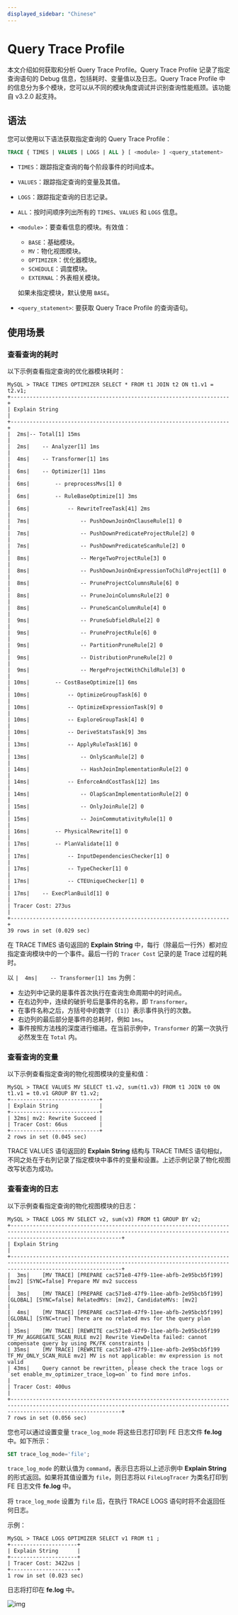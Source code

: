 ```yaml
---
displayed_sidebar: "Chinese"
---
```


# Query Trace Profile

本文介绍如何获取和分析 Query Trace Profile。Query Trace Profile 记录了指定查询语句的 Debug 信息，包括耗时、变量值以及日志。Query Trace Profile 中的信息分为多个模块，您可以从不同的模块角度调试并识别查询性能瓶颈。该功能自 v3.2.0 起支持。

## 语法

您可以使用以下语法获取指定查询的 Query Trace Profile：

```SQL
TRACE { TIMES | VALUES | LOGS | ALL } [ <module> ] <query_statement>
```

- `TIMES`：跟踪指定查询的每个阶段事件的时间成本。
- `VALUES`：跟踪指定查询的变量及其值。
- `LOGS`：跟踪指定查询的日志记录。
- `ALL`：按时间顺序列出所有的 `TIMES`、`VALUES` 和 `LOGS` 信息。
- `<module>`：要查看信息的模块。有效值：
  - `BASE`：基础模块。
  - `MV`：物化视图模块。
  - `OPTIMIZER`：优化器模块。
  - `SCHEDULE`：调度模块。
  - `EXTERNAL`：外表相关模块。

  如果未指定模块，默认使用 `BASE`。

- `<query_statement>`: 要获取 Query Trace Profile 的查询语句。

## 使用场景

### 查看查询的耗时

以下示例查看指定查询的优化器模块耗时：

```Plain
MySQL > TRACE TIMES OPTIMIZER SELECT * FROM t1 JOIN t2 ON t1.v1 = t2.v1;
+---------------------------------------------------------------------+
| Explain String                                                      |
+---------------------------------------------------------------------+
|  2ms|-- Total[1] 15ms                                               |
|  2ms|    -- Analyzer[1] 1ms                                         |
|  4ms|    -- Transformer[1] 1ms                                      |
|  6ms|    -- Optimizer[1] 11ms                                       |
|  6ms|        -- preprocessMvs[1] 0                                  |
|  6ms|        -- RuleBaseOptimize[1] 3ms                             |
|  6ms|            -- RewriteTreeTask[41] 2ms                         |
|  7ms|                -- PushDownJoinOnClauseRule[1] 0               |
|  7ms|                -- PushDownPredicateProjectRule[2] 0           |
|  7ms|                -- PushDownPredicateScanRule[2] 0              |
|  8ms|                -- MergeTwoProjectRule[3] 0                    |
|  8ms|                -- PushDownJoinOnExpressionToChildProject[1] 0 |
|  8ms|                -- PruneProjectColumnsRule[6] 0                |
|  8ms|                -- PruneJoinColumnsRule[2] 0                   |
|  8ms|                -- PruneScanColumnRule[4] 0                    |
|  9ms|                -- PruneSubfieldRule[2] 0                      |
|  9ms|                -- PruneProjectRule[6] 0                       |
|  9ms|                -- PartitionPruneRule[2] 0                     |
|  9ms|                -- DistributionPruneRule[2] 0                  |
|  9ms|                -- MergeProjectWithChildRule[3] 0              |
| 10ms|        -- CostBaseOptimize[1] 6ms                             |
| 10ms|            -- OptimizeGroupTask[6] 0                          |
| 10ms|            -- OptimizeExpressionTask[9] 0                     |
| 10ms|            -- ExploreGroupTask[4] 0                           |
| 10ms|            -- DeriveStatsTask[9] 3ms                          |
| 13ms|            -- ApplyRuleTask[16] 0                             |
| 13ms|                -- OnlyScanRule[2] 0                           |
| 14ms|                -- HashJoinImplementationRule[2] 0             |
| 14ms|            -- EnforceAndCostTask[12] 1ms                      |
| 14ms|                -- OlapScanImplementationRule[2] 0             |
| 15ms|                -- OnlyJoinRule[2] 0                           |
| 15ms|                -- JoinCommutativityRule[1] 0                  |
| 16ms|        -- PhysicalRewrite[1] 0                                |
| 17ms|        -- PlanValidate[1] 0                                   |
| 17ms|            -- InputDependenciesChecker[1] 0                   |
| 17ms|            -- TypeChecker[1] 0                                |
| 17ms|            -- CTEUniqueChecker[1] 0                           |
| 17ms|    -- ExecPlanBuild[1] 0                                      |
| Tracer Cost: 273us                                                  |
+---------------------------------------------------------------------+
39 rows in set (0.029 sec)
```

在 TRACE TIMES 语句返回的 **Explain String** 中，每行（除最后一行外）都对应指定查询模块中的一个事件。最后一行的 `Tracer Cost` 记录的是 Trace 过程的耗时。

以 `|  4ms|    -- Transformer[1] 1ms` 为例：

- 左边列中记录的是事件首次执行在查询生命周期中的时间点。
- 在右边列中，连续的破折号后是事件的名称，即 `Transformer`。
- 在事件名称之后，方括号中的数字（`[1]`）表示事件执行的次数。
- 右边列的最后部分是事件的总耗时，例如 `1ms`。
- 事件按照方法栈的深度进行缩进。在当前示例中，`Transformer` 的第一次执行必然发生在 `Total` 内。

### 查看查询的变量

以下示例查看指定查询的物化视图模块的变量和值：

```Plain
MySQL > TRACE VALUES MV SELECT t1.v2, sum(t1.v3) FROM t1 JOIN t0 ON t1.v1 = t0.v1 GROUP BY t1.v2;
+----------------------------+
| Explain String             |
+----------------------------+
| 32ms| mv2: Rewrite Succeed |
| Tracer Cost: 66us          |
+----------------------------+
2 rows in set (0.045 sec)
```

TRACE VALUES 语句返回的 **Explain String** 结构与 TRACE TIMES 语句相似，不同之处在于右列记录了指定模块中事件的变量和设置。上述示例记录了物化视图改写状态为成功。

### 查看查询的日志

以下示例查看指定查询的物化视图模块的日志：

```Plain
MySQL > TRACE LOGS MV SELECT v2, sum(v3) FROM t1 GROUP BY v2;
+-------------------------------------------------------------------------------------------------------------------------------------------------------------------------------+
| Explain String                                                                                                                                                                |
+-------------------------------------------------------------------------------------------------------------------------------------------------------------------------------+
|  3ms|    [MV TRACE] [PREPARE cac571e8-47f9-11ee-abfb-2e95bcb5f199][mv2] [SYNC=false] Prepare MV mv2 success                                                                   |
|  3ms|    [MV TRACE] [PREPARE cac571e8-47f9-11ee-abfb-2e95bcb5f199][GLOBAL] [SYNC=false] RelatedMVs: [mv2], CandidateMVs: [mv2]                                                |
|  4ms|    [MV TRACE] [PREPARE cac571e8-47f9-11ee-abfb-2e95bcb5f199][GLOBAL] [SYNC=true] There are no related mvs for the query plan                                            |
| 35ms|    [MV TRACE] [REWRITE cac571e8-47f9-11ee-abfb-2e95bcb5f199 TF_MV_AGGREGATE_SCAN_RULE mv2] Rewrite ViewDelta failed: cannot compensate query by using PK/FK constraints |
| 35ms|    [MV TRACE] [REWRITE cac571e8-47f9-11ee-abfb-2e95bcb5f199 TF_MV_ONLY_SCAN_RULE mv2] MV is not applicable: mv expression is not valid                                  |
| 43ms|    Query cannot be rewritten, please check the trace logs or `set enable_mv_optimizer_trace_log=on` to find more infos.                                                 |
| Tracer Cost: 400us                                                                                                                                                            |
+-------------------------------------------------------------------------------------------------------------------------------------------------------------------------------+
7 rows in set (0.056 sec)
```

您也可以通过设置变量 `trace_log_mode` 将这些日志打印到 FE 日志文件 **fe.log** 中。如下所示：

```SQL
SET trace_log_mode='file';
```

`trace_log_mode` 的默认值为 `command`，表示日志将以上述示例中 **Explain String** 的形式返回。如果将其值设置为 `file`，则日志将以 `FileLogTracer` 为类名打印到 FE 日志文件 **fe.log** 中。

将 `trace_log_mode` 设置为 `file` 后，在执行 TRACE LOGS 语句时将不会返回任何日志。

示例：

```Plain
MySQL > TRACE LOGS OPTIMIZER SELECT v1 FROM t1 ;
+---------------------+
| Explain String      |
+---------------------+
| Tracer Cost: 3422us |
+---------------------+
1 row in set (0.023 sec)
```

日志将打印在 **fe.log** 中。

![img](../../assets/query_trace_profile.png)

